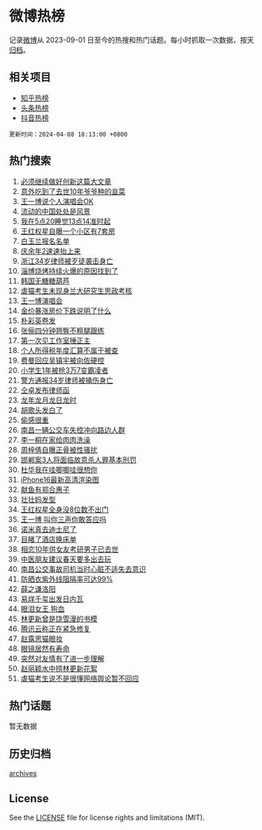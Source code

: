 # 微博热榜

记录[微博](https://www.weibo.com)从 2023-09-01 日至今的热搜和热门话题。每小时抓取一次数据，按天[归档](archives)。

## 相关项目

- [知乎热榜](https://github.com/hotarchive/zhihu)
- [头条热榜](https://github.com/hotarchive/toutiao)
- [抖音热榜](https://github.com/hotarchive/douyin)


`更新时间：2024-04-08 18:13:00 +0800`

## 热门搜索

1. [必须继续做好创新这篇大文章](https://m.weibo.cn/search?containerid=100103type%3D1%26t%3D10%26q%3D%23%E5%BF%85%E9%A1%BB%E7%BB%A7%E7%BB%AD%E5%81%9A%E5%A5%BD%E5%88%9B%E6%96%B0%E8%BF%99%E7%AF%87%E5%A4%A7%E6%96%87%E7%AB%A0%23&stream_entry_id=51&isnewpage=1&extparam=seat%3D1%26dgr%3D0%26pos%3D0%26stream_entry_id%3D51%26c_type%3D51%26q%3D%2523%25E5%25BF%2585%25E9%25A1%25BB%25E7%25BB%25A7%25E7%25BB%25AD%25E5%2581%259A%25E5%25A5%25BD%25E5%2588%259B%25E6%2596%25B0%25E8%25BF%2599%25E7%25AF%2587%25E5%25A4%25A7%25E6%2596%2587%25E7%25AB%25A0%2523%26filter_type%3Drealtimehot%26cate%3D10103%26display_time%3D1712571179%26pre_seqid%3D1712571179899021641102)
1. [意外吃到了去世10年爷爷种的韭菜](https://m.weibo.cn/search?containerid=100103type%3D1%26t%3D10%26q%3D%23%E6%84%8F%E5%A4%96%E5%90%83%E5%88%B0%E4%BA%86%E5%8E%BB%E4%B8%9610%E5%B9%B4%E7%88%B7%E7%88%B7%E7%A7%8D%E7%9A%84%E9%9F%AD%E8%8F%9C%23&stream_entry_id=31&isnewpage=1&extparam=seat%3D1%26dgr%3D0%26flag%3D32768%26c_type%3D31%26realpos%3D1%26cate%3D5001%26stream_entry_id%3D31%26lcate%3D5001%26band_rank%3D1%26q%3D%2523%25E6%2584%258F%25E5%25A4%2596%25E5%2590%2583%25E5%2588%25B0%25E4%25BA%2586%25E5%258E%25BB%25E4%25B8%259610%25E5%25B9%25B4%25E7%2588%25B7%25E7%2588%25B7%25E7%25A7%258D%25E7%259A%2584%25E9%259F%25AD%25E8%258F%259C%2523%26filter_type%3Drealtimehot%26pos%3D0%26display_time%3D1712571179%26pre_seqid%3D1712571179899021641102)
1. [王一博说个人演唱会OK](https://m.weibo.cn/search?containerid=100103type%3D1%26t%3D10%26q%3D%23%E7%8E%8B%E4%B8%80%E5%8D%9A%E8%AF%B4%E4%B8%AA%E4%BA%BA%E6%BC%94%E5%94%B1%E4%BC%9AOK%23&stream_entry_id=31&isnewpage=1&extparam=seat%3D1%26dgr%3D0%26flag%3D1%26c_type%3D31%26realpos%3D2%26cate%3D5001%26stream_entry_id%3D31%26lcate%3D5001%26band_rank%3D2%26q%3D%2523%25E7%258E%258B%25E4%25B8%2580%25E5%258D%259A%25E8%25AF%25B4%25E4%25B8%25AA%25E4%25BA%25BA%25E6%25BC%2594%25E5%2594%25B1%25E4%25BC%259AOK%2523%26filter_type%3Drealtimehot%26pos%3D1%26display_time%3D1712571179%26pre_seqid%3D1712571179899021641102)
1. [流动的中国处处是风景](https://m.weibo.cn/search?containerid=100103type%3D1%26t%3D10%26q%3D%23%E6%B5%81%E5%8A%A8%E7%9A%84%E4%B8%AD%E5%9B%BD%E5%A4%84%E5%A4%84%E6%98%AF%E9%A3%8E%E6%99%AF%23&stream_entry_id=31&isnewpage=1&extparam=seat%3D1%26dgr%3D0%26flag%3D0%26c_type%3D31%26realpos%3D3%26cate%3D5001%26stream_entry_id%3D31%26lcate%3D5001%26band_rank%3D3%26q%3D%2523%25E6%25B5%2581%25E5%258A%25A8%25E7%259A%2584%25E4%25B8%25AD%25E5%259B%25BD%25E5%25A4%2584%25E5%25A4%2584%25E6%2598%25AF%25E9%25A3%258E%25E6%2599%25AF%2523%26filter_type%3Drealtimehot%26pos%3D2%26display_time%3D1712571179%26pre_seqid%3D1712571179899021641102)
1. [我在5点20睡觉13点14准时起](https://m.weibo.cn/search?containerid=100103type%3D1%26t%3D10%26q%3D%E6%88%91%E5%9C%A85%E7%82%B920%E7%9D%A1%E8%A7%8913%E7%82%B914%E5%87%86%E6%97%B6%E8%B5%B7&stream_entry_id=31&isnewpage=1&extparam=seat%3D1%26dgr%3D0%26flag%3D2%26c_type%3D31%26realpos%3D4%26cate%3D5001%26stream_entry_id%3D31%26lcate%3D5001%26band_rank%3D4%26q%3D%25E6%2588%2591%25E5%259C%25A85%25E7%2582%25B920%25E7%259D%25A1%25E8%25A7%258913%25E7%2582%25B914%25E5%2587%2586%25E6%2597%25B6%25E8%25B5%25B7%26filter_type%3Drealtimehot%26pos%3D3%26display_time%3D1712571179%26pre_seqid%3D1712571179899021641102)
1. [王红权星自曝一个小区有7套房](https://m.weibo.cn/search?containerid=100103type%3D1%26t%3D10%26q%3D%23%E7%8E%8B%E7%BA%A2%E6%9D%83%E6%98%9F%E8%87%AA%E6%9B%9D%E4%B8%80%E4%B8%AA%E5%B0%8F%E5%8C%BA%E6%9C%897%E5%A5%97%E6%88%BF%23&stream_entry_id=31&isnewpage=1&extparam=seat%3D1%26dgr%3D0%26flag%3D1%26c_type%3D31%26realpos%3D5%26cate%3D5001%26stream_entry_id%3D31%26lcate%3D5001%26band_rank%3D5%26q%3D%2523%25E7%258E%258B%25E7%25BA%25A2%25E6%259D%2583%25E6%2598%259F%25E8%2587%25AA%25E6%259B%259D%25E4%25B8%2580%25E4%25B8%25AA%25E5%25B0%258F%25E5%258C%25BA%25E6%259C%25897%25E5%25A5%2597%25E6%2588%25BF%2523%26filter_type%3Drealtimehot%26pos%3D4%26display_time%3D1712571179%26pre_seqid%3D1712571179899021641102)
1. [白玉兰报名名单](https://m.weibo.cn/search?containerid=100103type%3D1%26t%3D10%26q%3D%E7%99%BD%E7%8E%89%E5%85%B0%E6%8A%A5%E5%90%8D%E5%90%8D%E5%8D%95&stream_entry_id=31&isnewpage=1&extparam=seat%3D1%26dgr%3D0%26flag%3D1%26c_type%3D31%26realpos%3D6%26cate%3D5001%26stream_entry_id%3D31%26lcate%3D5001%26band_rank%3D6%26q%3D%25E7%2599%25BD%25E7%258E%2589%25E5%2585%25B0%25E6%258A%25A5%25E5%2590%258D%25E5%2590%258D%25E5%258D%2595%26filter_type%3Drealtimehot%26pos%3D5%26display_time%3D1712571179%26pre_seqid%3D1712571179899021641102)
1. [庆余年2速速抬上来](https://m.weibo.cn/search?containerid=100103type%3D1%26t%3D10%26q%3D%E5%BA%86%E4%BD%99%E5%B9%B42%E9%80%9F%E9%80%9F%E6%8A%AC%E4%B8%8A%E6%9D%A5&stream_entry_id=31&isnewpage=1&extparam=seat%3D1%26dgr%3D0%26flag%3D1%26c_type%3D31%26realpos%3D7%26cate%3D5001%26stream_entry_id%3D31%26lcate%3D5001%26band_rank%3D7%26q%3D%25E5%25BA%2586%25E4%25BD%2599%25E5%25B9%25B42%25E9%2580%259F%25E9%2580%259F%25E6%258A%25AC%25E4%25B8%258A%25E6%259D%25A5%26filter_type%3Drealtimehot%26pos%3D6%26display_time%3D1712571179%26pre_seqid%3D1712571179899021641102)
1. [浙江34岁律师被歹徒袭击身亡](https://m.weibo.cn/search?containerid=100103type%3D1%26t%3D10%26q%3D%23%E6%B5%99%E6%B1%9F34%E5%B2%81%E5%BE%8B%E5%B8%88%E8%A2%AB%E6%AD%B9%E5%BE%92%E8%A2%AD%E5%87%BB%E8%BA%AB%E4%BA%A1%23&stream_entry_id=31&isnewpage=1&extparam=seat%3D1%26dgr%3D0%26flag%3D0%26c_type%3D31%26realpos%3D8%26cate%3D5001%26stream_entry_id%3D31%26lcate%3D5001%26band_rank%3D8%26q%3D%2523%25E6%25B5%2599%25E6%25B1%259F34%25E5%25B2%2581%25E5%25BE%258B%25E5%25B8%2588%25E8%25A2%25AB%25E6%25AD%25B9%25E5%25BE%2592%25E8%25A2%25AD%25E5%2587%25BB%25E8%25BA%25AB%25E4%25BA%25A1%2523%26filter_type%3Drealtimehot%26pos%3D7%26display_time%3D1712571179%26pre_seqid%3D1712571179899021641102)
1. [淄博烧烤持续火爆的原因找到了](https://m.weibo.cn/search?containerid=100103type%3D1%26t%3D10%26q%3D%23%E6%B7%84%E5%8D%9A%E7%83%A7%E7%83%A4%E6%8C%81%E7%BB%AD%E7%81%AB%E7%88%86%E7%9A%84%E5%8E%9F%E5%9B%A0%E6%89%BE%E5%88%B0%E4%BA%86%23&stream_entry_id=31&isnewpage=1&extparam=seat%3D1%26dgr%3D0%26flag%3D32768%26c_type%3D31%26realpos%3D9%26cate%3D5001%26stream_entry_id%3D31%26lcate%3D5001%26band_rank%3D9%26q%3D%2523%25E6%25B7%2584%25E5%258D%259A%25E7%2583%25A7%25E7%2583%25A4%25E6%258C%2581%25E7%25BB%25AD%25E7%2581%25AB%25E7%2588%2586%25E7%259A%2584%25E5%258E%259F%25E5%259B%25A0%25E6%2589%25BE%25E5%2588%25B0%25E4%25BA%2586%2523%26filter_type%3Drealtimehot%26pos%3D8%26display_time%3D1712571179%26pre_seqid%3D1712571179899021641102)
1. [韩国无糖糖葫芦](https://m.weibo.cn/search?containerid=100103type%3D1%26t%3D10%26q%3D%E9%9F%A9%E5%9B%BD%E6%97%A0%E7%B3%96%E7%B3%96%E8%91%AB%E8%8A%A6&stream_entry_id=31&isnewpage=1&extparam=seat%3D1%26dgr%3D0%26flag%3D0%26c_type%3D31%26realpos%3D10%26cate%3D5001%26stream_entry_id%3D31%26lcate%3D5001%26band_rank%3D10%26q%3D%25E9%259F%25A9%25E5%259B%25BD%25E6%2597%25A0%25E7%25B3%2596%25E7%25B3%2596%25E8%2591%25AB%25E8%258A%25A6%26filter_type%3Drealtimehot%26pos%3D9%26display_time%3D1712571179%26pre_seqid%3D1712571179899021641102)
1. [虐猫考生未现身兰大研究生思政考核](https://m.weibo.cn/search?containerid=100103type%3D1%26t%3D10%26q%3D%23%E8%99%90%E7%8C%AB%E8%80%83%E7%94%9F%E6%9C%AA%E7%8E%B0%E8%BA%AB%E5%85%B0%E5%A4%A7%E7%A0%94%E7%A9%B6%E7%94%9F%E6%80%9D%E6%94%BF%E8%80%83%E6%A0%B8%23&stream_entry_id=31&isnewpage=1&extparam=seat%3D1%26dgr%3D0%26flag%3D1%26c_type%3D31%26realpos%3D11%26cate%3D5001%26stream_entry_id%3D31%26lcate%3D5001%26band_rank%3D11%26q%3D%2523%25E8%2599%2590%25E7%258C%25AB%25E8%2580%2583%25E7%2594%259F%25E6%259C%25AA%25E7%258E%25B0%25E8%25BA%25AB%25E5%2585%25B0%25E5%25A4%25A7%25E7%25A0%2594%25E7%25A9%25B6%25E7%2594%259F%25E6%2580%259D%25E6%2594%25BF%25E8%2580%2583%25E6%25A0%25B8%2523%26filter_type%3Drealtimehot%26pos%3D10%26display_time%3D1712571179%26pre_seqid%3D1712571179899021641102)
1. [王一博演唱会](https://m.weibo.cn/search?containerid=100103type%3D1%26t%3D10%26q%3D%E7%8E%8B%E4%B8%80%E5%8D%9A%E6%BC%94%E5%94%B1%E4%BC%9A&stream_entry_id=31&isnewpage=1&extparam=seat%3D1%26dgr%3D0%26flag%3D1%26c_type%3D31%26realpos%3D12%26cate%3D5001%26stream_entry_id%3D31%26lcate%3D5001%26band_rank%3D12%26q%3D%25E7%258E%258B%25E4%25B8%2580%25E5%258D%259A%25E6%25BC%2594%25E5%2594%25B1%25E4%25BC%259A%26filter_type%3Drealtimehot%26pos%3D11%26display_time%3D1712571179%26pre_seqid%3D1712571179899021641102)
1. [金价暴涨房价下跌说明了什么](https://m.weibo.cn/search?containerid=100103type%3D1%26t%3D10%26q%3D%E9%87%91%E4%BB%B7%E6%9A%B4%E6%B6%A8%E6%88%BF%E4%BB%B7%E4%B8%8B%E8%B7%8C%E8%AF%B4%E6%98%8E%E4%BA%86%E4%BB%80%E4%B9%88&stream_entry_id=31&isnewpage=1&extparam=seat%3D1%26dgr%3D0%26flag%3D2%26c_type%3D31%26realpos%3D13%26cate%3D5001%26stream_entry_id%3D31%26lcate%3D5001%26band_rank%3D13%26q%3D%25E9%2587%2591%25E4%25BB%25B7%25E6%259A%25B4%25E6%25B6%25A8%25E6%2588%25BF%25E4%25BB%25B7%25E4%25B8%258B%25E8%25B7%258C%25E8%25AF%25B4%25E6%2598%258E%25E4%25BA%2586%25E4%25BB%2580%25E4%25B9%2588%26filter_type%3Drealtimehot%26pos%3D12%26display_time%3D1712571179%26pre_seqid%3D1712571179899021641102)
1. [朴彩英卷发](https://m.weibo.cn/search?containerid=100103type%3D1%26t%3D10%26q%3D%23%E6%9C%B4%E5%BD%A9%E8%8B%B1%E5%8D%B7%E5%8F%91%23&stream_entry_id=31&isnewpage=1&extparam=seat%3D1%26dgr%3D0%26flag%3D1%26c_type%3D31%26realpos%3D14%26cate%3D5001%26stream_entry_id%3D31%26lcate%3D5001%26band_rank%3D14%26q%3D%2523%25E6%259C%25B4%25E5%25BD%25A9%25E8%258B%25B1%25E5%258D%25B7%25E5%258F%2591%2523%26filter_type%3Drealtimehot%26pos%3D13%26display_time%3D1712571179%26pre_seqid%3D1712571179899021641102)
1. [张俪四分钟翘臀不粗腿跟练](https://m.weibo.cn/search?containerid=100103type%3D1%26t%3D10%26q%3D%23%E5%BC%A0%E4%BF%AA%E5%9B%9B%E5%88%86%E9%92%9F%E7%BF%98%E8%87%80%E4%B8%8D%E7%B2%97%E8%85%BF%E8%B7%9F%E7%BB%83%23&stream_entry_id=31&isnewpage=1&extparam=seat%3D1%26dgr%3D0%26flag%3D1%26c_type%3D31%26realpos%3D15%26cate%3D5001%26stream_entry_id%3D31%26lcate%3D5001%26band_rank%3D15%26q%3D%2523%25E5%25BC%25A0%25E4%25BF%25AA%25E5%259B%259B%25E5%2588%2586%25E9%2592%259F%25E7%25BF%2598%25E8%2587%2580%25E4%25B8%258D%25E7%25B2%2597%25E8%2585%25BF%25E8%25B7%259F%25E7%25BB%2583%2523%26filter_type%3Drealtimehot%26pos%3D14%26display_time%3D1712571179%26pre_seqid%3D1712571179899021641102)
1. [第一次见工作室捶正主](https://m.weibo.cn/search?containerid=100103type%3D1%26t%3D10%26q%3D%23%E7%AC%AC%E4%B8%80%E6%AC%A1%E8%A7%81%E5%B7%A5%E4%BD%9C%E5%AE%A4%E6%8D%B6%E6%AD%A3%E4%B8%BB%23&stream_entry_id=31&isnewpage=1&extparam=seat%3D1%26dgr%3D0%26flag%3D2%26c_type%3D31%26realpos%3D16%26cate%3D5001%26stream_entry_id%3D31%26lcate%3D5001%26band_rank%3D16%26q%3D%2523%25E7%25AC%25AC%25E4%25B8%2580%25E6%25AC%25A1%25E8%25A7%2581%25E5%25B7%25A5%25E4%25BD%259C%25E5%25AE%25A4%25E6%258D%25B6%25E6%25AD%25A3%25E4%25B8%25BB%2523%26filter_type%3Drealtimehot%26pos%3D15%26display_time%3D1712571179%26pre_seqid%3D1712571179899021641102)
1. [个人所得税年度汇算不属于被查](https://m.weibo.cn/search?containerid=100103type%3D1%26t%3D10%26q%3D%23%E4%B8%AA%E4%BA%BA%E6%89%80%E5%BE%97%E7%A8%8E%E5%B9%B4%E5%BA%A6%E6%B1%87%E7%AE%97%E4%B8%8D%E5%B1%9E%E4%BA%8E%E8%A2%AB%E6%9F%A5%23&stream_entry_id=31&isnewpage=1&extparam=seat%3D1%26dgr%3D0%26flag%3D1%26c_type%3D31%26realpos%3D17%26cate%3D5001%26stream_entry_id%3D31%26lcate%3D5001%26band_rank%3D17%26q%3D%2523%25E4%25B8%25AA%25E4%25BA%25BA%25E6%2589%2580%25E5%25BE%2597%25E7%25A8%258E%25E5%25B9%25B4%25E5%25BA%25A6%25E6%25B1%2587%25E7%25AE%2597%25E4%25B8%258D%25E5%25B1%259E%25E4%25BA%258E%25E8%25A2%25AB%25E6%259F%25A5%2523%26filter_type%3Drealtimehot%26pos%3D16%26display_time%3D1712571179%26pre_seqid%3D1712571179899021641102)
1. [费曼回应吴镇宇被向佐硬控](https://m.weibo.cn/search?containerid=100103type%3D1%26t%3D10%26q%3D%23%E8%B4%B9%E6%9B%BC%E5%9B%9E%E5%BA%94%E5%90%B4%E9%95%87%E5%AE%87%E8%A2%AB%E5%90%91%E4%BD%90%E7%A1%AC%E6%8E%A7%23&stream_entry_id=31&isnewpage=1&extparam=seat%3D1%26dgr%3D0%26flag%3D1%26c_type%3D31%26realpos%3D18%26cate%3D5001%26stream_entry_id%3D31%26lcate%3D5001%26band_rank%3D18%26q%3D%2523%25E8%25B4%25B9%25E6%259B%25BC%25E5%259B%259E%25E5%25BA%2594%25E5%2590%25B4%25E9%2595%2587%25E5%25AE%2587%25E8%25A2%25AB%25E5%2590%2591%25E4%25BD%2590%25E7%25A1%25AC%25E6%258E%25A7%2523%26filter_type%3Drealtimehot%26pos%3D17%26display_time%3D1712571179%26pre_seqid%3D1712571179899021641102)
1. [小学生1年被抢3万7变霸凌者](https://m.weibo.cn/search?containerid=100103type%3D1%26t%3D10%26q%3D%23%E5%B0%8F%E5%AD%A6%E7%94%9F1%E5%B9%B4%E8%A2%AB%E6%8A%A23%E4%B8%877%E5%8F%98%E9%9C%B8%E5%87%8C%E8%80%85%23&stream_entry_id=31&isnewpage=1&extparam=seat%3D1%26dgr%3D0%26flag%3D1%26c_type%3D31%26realpos%3D19%26cate%3D5001%26stream_entry_id%3D31%26lcate%3D5001%26band_rank%3D19%26q%3D%2523%25E5%25B0%258F%25E5%25AD%25A6%25E7%2594%259F1%25E5%25B9%25B4%25E8%25A2%25AB%25E6%258A%25A23%25E4%25B8%25877%25E5%258F%2598%25E9%259C%25B8%25E5%2587%258C%25E8%2580%2585%2523%26filter_type%3Drealtimehot%26pos%3D18%26display_time%3D1712571179%26pre_seqid%3D1712571179899021641102)
1. [警方通报34岁律师被捅伤身亡](https://m.weibo.cn/search?containerid=100103type%3D1%26t%3D10%26q%3D%23%E8%AD%A6%E6%96%B9%E9%80%9A%E6%8A%A534%E5%B2%81%E5%BE%8B%E5%B8%88%E8%A2%AB%E6%8D%85%E4%BC%A4%E8%BA%AB%E4%BA%A1%23&stream_entry_id=31&isnewpage=1&extparam=seat%3D1%26dgr%3D0%26flag%3D1%26c_type%3D31%26realpos%3D20%26cate%3D5001%26stream_entry_id%3D31%26lcate%3D5001%26band_rank%3D20%26q%3D%2523%25E8%25AD%25A6%25E6%2596%25B9%25E9%2580%259A%25E6%258A%25A534%25E5%25B2%2581%25E5%25BE%258B%25E5%25B8%2588%25E8%25A2%25AB%25E6%258D%2585%25E4%25BC%25A4%25E8%25BA%25AB%25E4%25BA%25A1%2523%26filter_type%3Drealtimehot%26pos%3D19%26display_time%3D1712571179%26pre_seqid%3D1712571179899021641102)
1. [仝卓发布律师函](https://m.weibo.cn/search?containerid=100103type%3D1%26t%3D10%26q%3D%23%E4%BB%9D%E5%8D%93%E5%8F%91%E5%B8%83%E5%BE%8B%E5%B8%88%E5%87%BD%23&stream_entry_id=31&isnewpage=1&extparam=seat%3D1%26dgr%3D0%26flag%3D0%26c_type%3D31%26realpos%3D21%26cate%3D5001%26stream_entry_id%3D31%26lcate%3D5001%26band_rank%3D21%26q%3D%2523%25E4%25BB%259D%25E5%258D%2593%25E5%258F%2591%25E5%25B8%2583%25E5%25BE%258B%25E5%25B8%2588%25E5%2587%25BD%2523%26filter_type%3Drealtimehot%26pos%3D20%26display_time%3D1712571179%26pre_seqid%3D1712571179899021641102)
1. [龙年龙月龙日龙时](https://m.weibo.cn/search?containerid=100103type%3D1%26t%3D10%26q%3D%23%E9%BE%99%E5%B9%B4%E9%BE%99%E6%9C%88%E9%BE%99%E6%97%A5%E9%BE%99%E6%97%B6%23&stream_entry_id=31&isnewpage=1&extparam=seat%3D1%26dgr%3D0%26flag%3D0%26c_type%3D31%26realpos%3D22%26cate%3D5001%26stream_entry_id%3D31%26lcate%3D5001%26band_rank%3D22%26q%3D%2523%25E9%25BE%2599%25E5%25B9%25B4%25E9%25BE%2599%25E6%259C%2588%25E9%25BE%2599%25E6%2597%25A5%25E9%25BE%2599%25E6%2597%25B6%2523%26filter_type%3Drealtimehot%26pos%3D21%26display_time%3D1712571179%26pre_seqid%3D1712571179899021641102)
1. [胡歌头发白了](https://m.weibo.cn/search?containerid=100103type%3D1%26t%3D10%26q%3D%23%E8%83%A1%E6%AD%8C%E5%A4%B4%E5%8F%91%E7%99%BD%E4%BA%86%23&stream_entry_id=31&isnewpage=1&extparam=seat%3D1%26dgr%3D0%26flag%3D0%26c_type%3D31%26realpos%3D23%26cate%3D5001%26stream_entry_id%3D31%26lcate%3D5001%26band_rank%3D23%26q%3D%2523%25E8%2583%25A1%25E6%25AD%258C%25E5%25A4%25B4%25E5%258F%2591%25E7%2599%25BD%25E4%25BA%2586%2523%26filter_type%3Drealtimehot%26pos%3D22%26display_time%3D1712571179%26pre_seqid%3D1712571179899021641102)
1. [偷感很重](https://m.weibo.cn/search?containerid=100103type%3D1%26t%3D10%26q%3D%E5%81%B7%E6%84%9F%E5%BE%88%E9%87%8D&stream_entry_id=31&isnewpage=1&extparam=seat%3D1%26dgr%3D0%26flag%3D1%26c_type%3D31%26realpos%3D24%26cate%3D5001%26stream_entry_id%3D31%26lcate%3D5001%26band_rank%3D24%26q%3D%25E5%2581%25B7%25E6%2584%259F%25E5%25BE%2588%25E9%2587%258D%26filter_type%3Drealtimehot%26pos%3D23%26display_time%3D1712571179%26pre_seqid%3D1712571179899021641102)
1. [南昌一辆公交车失控冲向路边人群](https://m.weibo.cn/search?containerid=100103type%3D1%26t%3D10%26q%3D%23%E5%8D%97%E6%98%8C%E4%B8%80%E8%BE%86%E5%85%AC%E4%BA%A4%E8%BD%A6%E5%A4%B1%E6%8E%A7%E5%86%B2%E5%90%91%E8%B7%AF%E8%BE%B9%E4%BA%BA%E7%BE%A4%23&stream_entry_id=31&isnewpage=1&extparam=seat%3D1%26dgr%3D0%26flag%3D0%26c_type%3D31%26realpos%3D25%26cate%3D5001%26stream_entry_id%3D31%26lcate%3D5001%26band_rank%3D25%26q%3D%2523%25E5%258D%2597%25E6%2598%258C%25E4%25B8%2580%25E8%25BE%2586%25E5%2585%25AC%25E4%25BA%25A4%25E8%25BD%25A6%25E5%25A4%25B1%25E6%258E%25A7%25E5%2586%25B2%25E5%2590%2591%25E8%25B7%25AF%25E8%25BE%25B9%25E4%25BA%25BA%25E7%25BE%25A4%2523%26filter_type%3Drealtimehot%26pos%3D24%26display_time%3D1712571179%26pre_seqid%3D1712571179899021641102)
1. [李一桐在家给肉肉洗澡](https://m.weibo.cn/search?containerid=100103type%3D1%26t%3D10%26q%3D%23%E6%9D%8E%E4%B8%80%E6%A1%90%E5%9C%A8%E5%AE%B6%E7%BB%99%E8%82%89%E8%82%89%E6%B4%97%E6%BE%A1%23&stream_entry_id=31&isnewpage=1&extparam=seat%3D1%26dgr%3D0%26flag%3D1%26c_type%3D31%26realpos%3D26%26cate%3D5001%26stream_entry_id%3D31%26lcate%3D5001%26band_rank%3D26%26q%3D%2523%25E6%259D%258E%25E4%25B8%2580%25E6%25A1%2590%25E5%259C%25A8%25E5%25AE%25B6%25E7%25BB%2599%25E8%2582%2589%25E8%2582%2589%25E6%25B4%2597%25E6%25BE%25A1%2523%26filter_type%3Drealtimehot%26pos%3D25%26display_time%3D1712571179%26pre_seqid%3D1712571179899021641102)
1. [周梓倩自曝正骨被性骚扰](https://m.weibo.cn/search?containerid=100103type%3D1%26t%3D10%26q%3D%23%E5%91%A8%E6%A2%93%E5%80%A9%E8%87%AA%E6%9B%9D%E6%AD%A3%E9%AA%A8%E8%A2%AB%E6%80%A7%E9%AA%9A%E6%89%B0%23&stream_entry_id=31&isnewpage=1&extparam=seat%3D1%26dgr%3D0%26flag%3D1%26c_type%3D31%26realpos%3D27%26cate%3D5001%26stream_entry_id%3D31%26lcate%3D5001%26band_rank%3D27%26q%3D%2523%25E5%2591%25A8%25E6%25A2%2593%25E5%2580%25A9%25E8%2587%25AA%25E6%259B%259D%25E6%25AD%25A3%25E9%25AA%25A8%25E8%25A2%25AB%25E6%2580%25A7%25E9%25AA%259A%25E6%2589%25B0%2523%26filter_type%3Drealtimehot%26pos%3D26%26display_time%3D1712571179%26pre_seqid%3D1712571179899021641102)
1. [邯郸案3人将面临故意杀人罪基本刑罚](https://m.weibo.cn/search?containerid=100103type%3D1%26t%3D10%26q%3D%23%E9%82%AF%E9%83%B8%E6%A1%883%E4%BA%BA%E5%B0%86%E9%9D%A2%E4%B8%B4%E6%95%85%E6%84%8F%E6%9D%80%E4%BA%BA%E7%BD%AA%E5%9F%BA%E6%9C%AC%E5%88%91%E7%BD%9A%23&stream_entry_id=31&isnewpage=1&extparam=seat%3D1%26dgr%3D0%26flag%3D0%26c_type%3D31%26realpos%3D28%26cate%3D5001%26stream_entry_id%3D31%26lcate%3D5001%26band_rank%3D28%26q%3D%2523%25E9%2582%25AF%25E9%2583%25B8%25E6%25A1%25883%25E4%25BA%25BA%25E5%25B0%2586%25E9%259D%25A2%25E4%25B8%25B4%25E6%2595%2585%25E6%2584%258F%25E6%259D%2580%25E4%25BA%25BA%25E7%25BD%25AA%25E5%259F%25BA%25E6%259C%25AC%25E5%2588%2591%25E7%25BD%259A%2523%26filter_type%3Drealtimehot%26pos%3D27%26display_time%3D1712571179%26pre_seqid%3D1712571179899021641102)
1. [杜华我在哇唧唧哇很想你](https://m.weibo.cn/search?containerid=100103type%3D1%26t%3D10%26q%3D%E6%9D%9C%E5%8D%8E%E6%88%91%E5%9C%A8%E5%93%87%E5%94%A7%E5%94%A7%E5%93%87%E5%BE%88%E6%83%B3%E4%BD%A0&stream_entry_id=31&isnewpage=1&extparam=seat%3D1%26dgr%3D0%26flag%3D1%26c_type%3D31%26realpos%3D29%26cate%3D5001%26stream_entry_id%3D31%26lcate%3D5001%26band_rank%3D29%26q%3D%25E6%259D%259C%25E5%258D%258E%25E6%2588%2591%25E5%259C%25A8%25E5%2593%2587%25E5%2594%25A7%25E5%2594%25A7%25E5%2593%2587%25E5%25BE%2588%25E6%2583%25B3%25E4%25BD%25A0%26filter_type%3Drealtimehot%26pos%3D28%26display_time%3D1712571179%26pre_seqid%3D1712571179899021641102)
1. [iPhone16最新高清渲染图](https://m.weibo.cn/search?containerid=100103type%3D1%26t%3D10%26q%3D%23iPhone16%E6%9C%80%E6%96%B0%E9%AB%98%E6%B8%85%E6%B8%B2%E6%9F%93%E5%9B%BE%23&stream_entry_id=31&isnewpage=1&extparam=seat%3D1%26dgr%3D0%26flag%3D0%26c_type%3D31%26realpos%3D30%26cate%3D5001%26stream_entry_id%3D31%26lcate%3D5001%26band_rank%3D30%26q%3D%2523iPhone16%25E6%259C%2580%25E6%2596%25B0%25E9%25AB%2598%25E6%25B8%2585%25E6%25B8%25B2%25E6%259F%2593%25E5%259B%25BE%2523%26filter_type%3Drealtimehot%26pos%3D29%26display_time%3D1712571179%26pre_seqid%3D1712571179899021641102)
1. [献鱼有郑合惠子](https://m.weibo.cn/search?containerid=100103type%3D1%26t%3D10%26q%3D%23%E7%8C%AE%E9%B1%BC%E6%9C%89%E9%83%91%E5%90%88%E6%83%A0%E5%AD%90%23&stream_entry_id=31&isnewpage=1&extparam=seat%3D1%26dgr%3D0%26flag%3D1%26c_type%3D31%26realpos%3D31%26cate%3D5001%26stream_entry_id%3D31%26lcate%3D5001%26band_rank%3D31%26q%3D%2523%25E7%258C%25AE%25E9%25B1%25BC%25E6%259C%2589%25E9%2583%2591%25E5%2590%2588%25E6%2583%25A0%25E5%25AD%2590%2523%26filter_type%3Drealtimehot%26pos%3D30%26display_time%3D1712571179%26pre_seqid%3D1712571179899021641102)
1. [壮壮妈发型](https://m.weibo.cn/search?containerid=100103type%3D1%26t%3D10%26q%3D%23%E5%A3%AE%E5%A3%AE%E5%A6%88%E5%8F%91%E5%9E%8B%23&stream_entry_id=31&isnewpage=1&extparam=seat%3D1%26dgr%3D0%26flag%3D0%26c_type%3D31%26realpos%3D32%26cate%3D5001%26stream_entry_id%3D31%26lcate%3D5001%26band_rank%3D32%26q%3D%2523%25E5%25A3%25AE%25E5%25A3%25AE%25E5%25A6%2588%25E5%258F%2591%25E5%259E%258B%2523%26filter_type%3Drealtimehot%26pos%3D31%26display_time%3D1712571179%26pre_seqid%3D1712571179899021641102)
1. [王红权星全身没8位数不出门](https://m.weibo.cn/search?containerid=100103type%3D1%26t%3D10%26q%3D%23%E7%8E%8B%E7%BA%A2%E6%9D%83%E6%98%9F%E5%85%A8%E8%BA%AB%E6%B2%A18%E4%BD%8D%E6%95%B0%E4%B8%8D%E5%87%BA%E9%97%A8%23&stream_entry_id=31&isnewpage=1&extparam=seat%3D1%26dgr%3D0%26flag%3D1%26c_type%3D31%26realpos%3D33%26cate%3D5001%26stream_entry_id%3D31%26lcate%3D5001%26band_rank%3D33%26q%3D%2523%25E7%258E%258B%25E7%25BA%25A2%25E6%259D%2583%25E6%2598%259F%25E5%2585%25A8%25E8%25BA%25AB%25E6%25B2%25A18%25E4%25BD%258D%25E6%2595%25B0%25E4%25B8%258D%25E5%2587%25BA%25E9%2597%25A8%2523%26filter_type%3Drealtimehot%26pos%3D32%26display_time%3D1712571179%26pre_seqid%3D1712571179899021641102)
1. [王一博 叫你三声你敢答应吗](https://m.weibo.cn/search?containerid=100103type%3D1%26t%3D10%26q%3D%E7%8E%8B%E4%B8%80%E5%8D%9A+%E5%8F%AB%E4%BD%A0%E4%B8%89%E5%A3%B0%E4%BD%A0%E6%95%A2%E7%AD%94%E5%BA%94%E5%90%97&stream_entry_id=31&isnewpage=1&extparam=seat%3D1%26dgr%3D0%26flag%3D1%26c_type%3D31%26realpos%3D34%26cate%3D5001%26stream_entry_id%3D31%26lcate%3D5001%26band_rank%3D34%26q%3D%25E7%258E%258B%25E4%25B8%2580%25E5%258D%259A%2520%25E5%258F%25AB%25E4%25BD%25A0%25E4%25B8%2589%25E5%25A3%25B0%25E4%25BD%25A0%25E6%2595%25A2%25E7%25AD%2594%25E5%25BA%2594%25E5%2590%2597%26filter_type%3Drealtimehot%26pos%3D33%26display_time%3D1712571179%26pre_seqid%3D1712571179899021641102)
1. [诺米真去迪士尼了](https://m.weibo.cn/search?containerid=100103type%3D1%26t%3D10%26q%3D%23%E8%AF%BA%E7%B1%B3%E7%9C%9F%E5%8E%BB%E8%BF%AA%E5%A3%AB%E5%B0%BC%E4%BA%86%23&stream_entry_id=31&isnewpage=1&extparam=seat%3D1%26dgr%3D0%26flag%3D1%26c_type%3D31%26realpos%3D35%26cate%3D5001%26stream_entry_id%3D31%26lcate%3D5001%26band_rank%3D35%26q%3D%2523%25E8%25AF%25BA%25E7%25B1%25B3%25E7%259C%259F%25E5%258E%25BB%25E8%25BF%25AA%25E5%25A3%25AB%25E5%25B0%25BC%25E4%25BA%2586%2523%26filter_type%3Drealtimehot%26pos%3D34%26display_time%3D1712571179%26pre_seqid%3D1712571179899021641102)
1. [目睹了酒店换床单](https://m.weibo.cn/search?containerid=100103type%3D1%26t%3D10%26q%3D%23%E7%9B%AE%E7%9D%B9%E4%BA%86%E9%85%92%E5%BA%97%E6%8D%A2%E5%BA%8A%E5%8D%95%23&stream_entry_id=31&isnewpage=1&extparam=seat%3D1%26dgr%3D0%26flag%3D0%26c_type%3D31%26realpos%3D36%26cate%3D5001%26stream_entry_id%3D31%26lcate%3D5001%26band_rank%3D36%26q%3D%2523%25E7%259B%25AE%25E7%259D%25B9%25E4%25BA%2586%25E9%2585%2592%25E5%25BA%2597%25E6%258D%25A2%25E5%25BA%258A%25E5%258D%2595%2523%26filter_type%3Drealtimehot%26pos%3D35%26display_time%3D1712571179%26pre_seqid%3D1712571179899021641102)
1. [相恋10年供女友考研男子已去世](https://m.weibo.cn/search?containerid=100103type%3D1%26t%3D10%26q%3D%23%E7%9B%B8%E6%81%8B10%E5%B9%B4%E4%BE%9B%E5%A5%B3%E5%8F%8B%E8%80%83%E7%A0%94%E7%94%B7%E5%AD%90%E5%B7%B2%E5%8E%BB%E4%B8%96%23&stream_entry_id=31&isnewpage=1&extparam=seat%3D1%26dgr%3D0%26flag%3D0%26c_type%3D31%26realpos%3D37%26cate%3D5001%26stream_entry_id%3D31%26lcate%3D5001%26band_rank%3D37%26q%3D%2523%25E7%259B%25B8%25E6%2581%258B10%25E5%25B9%25B4%25E4%25BE%259B%25E5%25A5%25B3%25E5%258F%258B%25E8%2580%2583%25E7%25A0%2594%25E7%2594%25B7%25E5%25AD%2590%25E5%25B7%25B2%25E5%258E%25BB%25E4%25B8%2596%2523%26filter_type%3Drealtimehot%26pos%3D36%26display_time%3D1712571179%26pre_seqid%3D1712571179899021641102)
1. [中医朋友建议春天要多出去玩](https://m.weibo.cn/search?containerid=100103type%3D1%26t%3D10%26q%3D%23%E4%B8%AD%E5%8C%BB%E6%9C%8B%E5%8F%8B%E5%BB%BA%E8%AE%AE%E6%98%A5%E5%A4%A9%E8%A6%81%E5%A4%9A%E5%87%BA%E5%8E%BB%E7%8E%A9%23&stream_entry_id=31&isnewpage=1&extparam=seat%3D1%26dgr%3D0%26flag%3D1%26c_type%3D31%26realpos%3D38%26cate%3D5001%26stream_entry_id%3D31%26lcate%3D5001%26band_rank%3D38%26q%3D%2523%25E4%25B8%25AD%25E5%258C%25BB%25E6%259C%258B%25E5%258F%258B%25E5%25BB%25BA%25E8%25AE%25AE%25E6%2598%25A5%25E5%25A4%25A9%25E8%25A6%2581%25E5%25A4%259A%25E5%2587%25BA%25E5%258E%25BB%25E7%258E%25A9%2523%26filter_type%3Drealtimehot%26pos%3D37%26display_time%3D1712571179%26pre_seqid%3D1712571179899021641102)
1. [南昌公交事故司机当时心脏不适失去意识](https://m.weibo.cn/search?containerid=100103type%3D1%26t%3D10%26q%3D%23%E5%8D%97%E6%98%8C%E5%85%AC%E4%BA%A4%E4%BA%8B%E6%95%85%E5%8F%B8%E6%9C%BA%E5%BD%93%E6%97%B6%E5%BF%83%E8%84%8F%E4%B8%8D%E9%80%82%E5%A4%B1%E5%8E%BB%E6%84%8F%E8%AF%86%23&stream_entry_id=31&isnewpage=1&extparam=seat%3D1%26dgr%3D0%26flag%3D0%26c_type%3D31%26realpos%3D39%26cate%3D5001%26stream_entry_id%3D31%26lcate%3D5001%26band_rank%3D39%26q%3D%2523%25E5%258D%2597%25E6%2598%258C%25E5%2585%25AC%25E4%25BA%25A4%25E4%25BA%258B%25E6%2595%2585%25E5%258F%25B8%25E6%259C%25BA%25E5%25BD%2593%25E6%2597%25B6%25E5%25BF%2583%25E8%2584%258F%25E4%25B8%258D%25E9%2580%2582%25E5%25A4%25B1%25E5%258E%25BB%25E6%2584%258F%25E8%25AF%2586%2523%26filter_type%3Drealtimehot%26pos%3D38%26display_time%3D1712571179%26pre_seqid%3D1712571179899021641102)
1. [防晒衣紫外线阻隔率可达99%](https://m.weibo.cn/search?containerid=100103type%3D1%26t%3D10%26q%3D%23%E9%98%B2%E6%99%92%E8%A1%A3%E7%B4%AB%E5%A4%96%E7%BA%BF%E9%98%BB%E9%9A%94%E7%8E%87%E5%8F%AF%E8%BE%BE99%25%23&stream_entry_id=31&isnewpage=1&extparam=seat%3D1%26dgr%3D0%26flag%3D1%26c_type%3D31%26realpos%3D40%26cate%3D5001%26stream_entry_id%3D31%26lcate%3D5001%26band_rank%3D40%26q%3D%2523%25E9%2598%25B2%25E6%2599%2592%25E8%25A1%25A3%25E7%25B4%25AB%25E5%25A4%2596%25E7%25BA%25BF%25E9%2598%25BB%25E9%259A%2594%25E7%258E%2587%25E5%258F%25AF%25E8%25BE%25BE99%2525%2523%26filter_type%3Drealtimehot%26pos%3D39%26display_time%3D1712571179%26pre_seqid%3D1712571179899021641102)
1. [薛之谦洛阳](https://m.weibo.cn/search?containerid=100103type%3D1%26t%3D10%26q%3D%E8%96%9B%E4%B9%8B%E8%B0%A6%E6%B4%9B%E9%98%B3&stream_entry_id=31&isnewpage=1&extparam=seat%3D1%26dgr%3D0%26flag%3D1%26c_type%3D31%26realpos%3D41%26cate%3D5001%26stream_entry_id%3D31%26lcate%3D5001%26band_rank%3D41%26q%3D%25E8%2596%259B%25E4%25B9%258B%25E8%25B0%25A6%25E6%25B4%259B%25E9%2598%25B3%26filter_type%3Drealtimehot%26pos%3D40%26display_time%3D1712571179%26pre_seqid%3D1712571179899021641102)
1. [易烊千玺出发日内瓦](https://m.weibo.cn/search?containerid=100103type%3D1%26t%3D10%26q%3D%23%E6%98%93%E7%83%8A%E5%8D%83%E7%8E%BA%E5%87%BA%E5%8F%91%E6%97%A5%E5%86%85%E7%93%A6%23&stream_entry_id=31&isnewpage=1&extparam=seat%3D1%26dgr%3D0%26flag%3D0%26c_type%3D31%26realpos%3D42%26cate%3D5001%26stream_entry_id%3D31%26lcate%3D5001%26band_rank%3D42%26q%3D%2523%25E6%2598%2593%25E7%2583%258A%25E5%258D%2583%25E7%258E%25BA%25E5%2587%25BA%25E5%258F%2591%25E6%2597%25A5%25E5%2586%2585%25E7%2593%25A6%2523%26filter_type%3Drealtimehot%26pos%3D41%26display_time%3D1712571179%26pre_seqid%3D1712571179899021641102)
1. [眼泪女王 狗血](https://m.weibo.cn/search?containerid=100103type%3D1%26t%3D10%26q%3D%E7%9C%BC%E6%B3%AA%E5%A5%B3%E7%8E%8B+%E7%8B%97%E8%A1%80&stream_entry_id=31&isnewpage=1&extparam=seat%3D1%26dgr%3D0%26flag%3D0%26c_type%3D31%26realpos%3D43%26cate%3D5001%26stream_entry_id%3D31%26lcate%3D5001%26band_rank%3D43%26q%3D%25E7%259C%25BC%25E6%25B3%25AA%25E5%25A5%25B3%25E7%258E%258B%2520%25E7%258B%2597%25E8%25A1%2580%26filter_type%3Drealtimehot%26pos%3D42%26display_time%3D1712571179%26pre_seqid%3D1712571179899021641102)
1. [林更新曾是饶雪漫的书模](https://m.weibo.cn/search?containerid=100103type%3D1%26t%3D10%26q%3D%23%E6%9E%97%E6%9B%B4%E6%96%B0%E6%9B%BE%E6%98%AF%E9%A5%B6%E9%9B%AA%E6%BC%AB%E7%9A%84%E4%B9%A6%E6%A8%A1%23&stream_entry_id=31&isnewpage=1&extparam=seat%3D1%26dgr%3D0%26flag%3D0%26c_type%3D31%26realpos%3D44%26cate%3D5001%26stream_entry_id%3D31%26lcate%3D5001%26band_rank%3D44%26q%3D%2523%25E6%259E%2597%25E6%259B%25B4%25E6%2596%25B0%25E6%259B%25BE%25E6%2598%25AF%25E9%25A5%25B6%25E9%259B%25AA%25E6%25BC%25AB%25E7%259A%2584%25E4%25B9%25A6%25E6%25A8%25A1%2523%26filter_type%3Drealtimehot%26pos%3D43%26display_time%3D1712571179%26pre_seqid%3D1712571179899021641102)
1. [腾讯云称正在紧急修复](https://m.weibo.cn/search?containerid=100103type%3D1%26t%3D10%26q%3D%23%E8%85%BE%E8%AE%AF%E4%BA%91%E7%A7%B0%E6%AD%A3%E5%9C%A8%E7%B4%A7%E6%80%A5%E4%BF%AE%E5%A4%8D%23&stream_entry_id=31&isnewpage=1&extparam=seat%3D1%26dgr%3D0%26flag%3D1%26c_type%3D31%26realpos%3D45%26cate%3D5001%26stream_entry_id%3D31%26lcate%3D5001%26band_rank%3D45%26q%3D%2523%25E8%2585%25BE%25E8%25AE%25AF%25E4%25BA%2591%25E7%25A7%25B0%25E6%25AD%25A3%25E5%259C%25A8%25E7%25B4%25A7%25E6%2580%25A5%25E4%25BF%25AE%25E5%25A4%258D%2523%26filter_type%3Drealtimehot%26pos%3D44%26display_time%3D1712571179%26pre_seqid%3D1712571179899021641102)
1. [赵露思猫眼妆](https://m.weibo.cn/search?containerid=100103type%3D1%26t%3D10%26q%3D%E8%B5%B5%E9%9C%B2%E6%80%9D%E7%8C%AB%E7%9C%BC%E5%A6%86&stream_entry_id=31&isnewpage=1&extparam=seat%3D1%26dgr%3D0%26flag%3D1%26c_type%3D31%26realpos%3D46%26cate%3D5001%26stream_entry_id%3D31%26lcate%3D5001%26band_rank%3D46%26q%3D%25E8%25B5%25B5%25E9%259C%25B2%25E6%2580%259D%25E7%258C%25AB%25E7%259C%25BC%25E5%25A6%2586%26filter_type%3Drealtimehot%26pos%3D45%26display_time%3D1712571179%26pre_seqid%3D1712571179899021641102)
1. [眼镜居然有寿命](https://m.weibo.cn/search?containerid=100103type%3D1%26t%3D10%26q%3D%23%E7%9C%BC%E9%95%9C%E5%B1%85%E7%84%B6%E6%9C%89%E5%AF%BF%E5%91%BD%23&stream_entry_id=31&isnewpage=1&extparam=seat%3D1%26dgr%3D0%26flag%3D0%26c_type%3D31%26realpos%3D47%26cate%3D5001%26stream_entry_id%3D31%26lcate%3D5001%26band_rank%3D47%26q%3D%2523%25E7%259C%25BC%25E9%2595%259C%25E5%25B1%2585%25E7%2584%25B6%25E6%259C%2589%25E5%25AF%25BF%25E5%2591%25BD%2523%26filter_type%3Drealtimehot%26pos%3D46%26display_time%3D1712571179%26pre_seqid%3D1712571179899021641102)
1. [突然对友情有了进一步理解](https://m.weibo.cn/search?containerid=100103type%3D1%26t%3D10%26q%3D%23%E7%AA%81%E7%84%B6%E5%AF%B9%E5%8F%8B%E6%83%85%E6%9C%89%E4%BA%86%E8%BF%9B%E4%B8%80%E6%AD%A5%E7%90%86%E8%A7%A3%23&stream_entry_id=31&isnewpage=1&extparam=seat%3D1%26dgr%3D0%26flag%3D1%26c_type%3D31%26realpos%3D48%26cate%3D5001%26stream_entry_id%3D31%26lcate%3D5001%26band_rank%3D48%26q%3D%2523%25E7%25AA%2581%25E7%2584%25B6%25E5%25AF%25B9%25E5%258F%258B%25E6%2583%2585%25E6%259C%2589%25E4%25BA%2586%25E8%25BF%259B%25E4%25B8%2580%25E6%25AD%25A5%25E7%2590%2586%25E8%25A7%25A3%2523%26filter_type%3Drealtimehot%26pos%3D47%26display_time%3D1712571179%26pre_seqid%3D1712571179899021641102)
1. [赵丽颖水中捞林更新花絮](https://m.weibo.cn/search?containerid=100103type%3D1%26t%3D10%26q%3D%23%E8%B5%B5%E4%B8%BD%E9%A2%96%E6%B0%B4%E4%B8%AD%E6%8D%9E%E6%9E%97%E6%9B%B4%E6%96%B0%E8%8A%B1%E7%B5%AE%23&stream_entry_id=31&isnewpage=1&extparam=seat%3D1%26dgr%3D0%26flag%3D1%26c_type%3D31%26realpos%3D49%26cate%3D5001%26stream_entry_id%3D31%26lcate%3D5001%26band_rank%3D49%26q%3D%2523%25E8%25B5%25B5%25E4%25B8%25BD%25E9%25A2%2596%25E6%25B0%25B4%25E4%25B8%25AD%25E6%258D%259E%25E6%259E%2597%25E6%259B%25B4%25E6%2596%25B0%25E8%258A%25B1%25E7%25B5%25AE%2523%26filter_type%3Drealtimehot%26pos%3D48%26display_time%3D1712571179%26pre_seqid%3D1712571179899021641102)
1. [虐猫考生说不是很懂网络舆论暂不回应](https://m.weibo.cn/search?containerid=100103type%3D1%26t%3D10%26q%3D%23%E8%99%90%E7%8C%AB%E8%80%83%E7%94%9F%E8%AF%B4%E4%B8%8D%E6%98%AF%E5%BE%88%E6%87%82%E7%BD%91%E7%BB%9C%E8%88%86%E8%AE%BA%E6%9A%82%E4%B8%8D%E5%9B%9E%E5%BA%94%23&stream_entry_id=31&isnewpage=1&extparam=seat%3D1%26dgr%3D0%26flag%3D0%26c_type%3D31%26realpos%3D50%26cate%3D5001%26stream_entry_id%3D31%26lcate%3D5001%26band_rank%3D50%26q%3D%2523%25E8%2599%2590%25E7%258C%25AB%25E8%2580%2583%25E7%2594%259F%25E8%25AF%25B4%25E4%25B8%258D%25E6%2598%25AF%25E5%25BE%2588%25E6%2587%2582%25E7%25BD%2591%25E7%25BB%259C%25E8%2588%2586%25E8%25AE%25BA%25E6%259A%2582%25E4%25B8%258D%25E5%259B%259E%25E5%25BA%2594%2523%26filter_type%3Drealtimehot%26pos%3D49%26display_time%3D1712571179%26pre_seqid%3D1712571179899021641102)

## 热门话题

暂无数据

## 历史归档

[archives](archives)

## License

See the [LICENSE](LICENSE) file for license rights and limitations (MIT).
